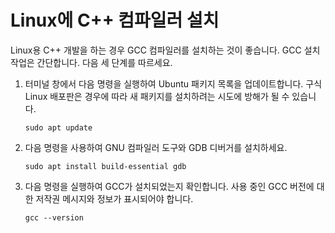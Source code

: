 <h1 data-loc-id="walkthrough.linux.install.compiler">Linux에 C++ 컴파일러 설치</h1>
<p data-loc-id="walkthrough.linux.text1">Linux용 C++ 개발을 하는 경우 GCC 컴파일러를 설치하는 것이 좋습니다. GCC 설치 작업은 간단합니다. 다음 세 단계를 따르세요.</p>
<ol>
<li><p data-loc-id="walkthrough.linux.text2">터미널 창에서 다음 명령을 실행하여 Ubuntu 패키지 목록을 업데이트합니다. 구식 Linux 배포판은 경우에 따라 새 패키지를 설치하려는 시도에 방해가 될 수 있습니다.</p>
<pre><code class="lang-bash">sudo apt update</code></pre>
</li>
<li><p data-loc-id="walkthrough.linux.text3">다음 명령을 사용하여 GNU 컴파일러 도구와 GDB 디버거를 설치하세요.</p>
<pre><code class="lang-bash">sudo apt install build-essential gdb
</code></pre>
</li>
<li><p data-loc-id="walkthrough.linux.text4">다음 명령을 실행하여 GCC가 설치되었는지 확인합니다. 사용 중인 GCC 버전에 대한 저작권 메시지와 정보가 표시되어야 합니다.</p>
<pre><code class="lang-bash">gcc --version</code></pre>
</li>
</ol>
